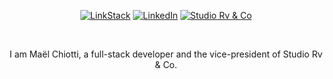 <div align="center">

[![LinkStack](https://img.shields.io/badge/LinkStack-ffffff?style=for-the-badge&logo=data:image/png;base64,iVBORw0KGgoAAAANSUhEUgAAABgAAAAYCAYAAADgdz34AAABNElEQVRIS+2UzXHCQAyFZcMtF9NB6IASTAdJJ1ABpAKgEtIBlJAOQgfhyAEM3zP2snawjQ++MGhG/lmt9KQn7QbWsQQdx7cXQCPDz0hR32I72ozaI3RU4iCv+GwWYkpy846PH/Qrezu3MkUT/Gb4KfhNbrE8gHvmdG2KLnOrDxCzuM4MymRbzqamo+/YPtBFj8fJbJz5F86BgmvTPCu1Jl6VKZxA2wLrN/qpXX4Fv/wrkyG680LAd634MUTtH7pHBx0ARADsKwE2IMZooUnteHIUbfFTHwoUKbhAkBCQxE3CAyCR9ejfyeA/pIpE/KsP/y475j+Ym1XSfndM0wRkubopMbHglgsJvnG4Dowbo6aKypIC8DhfY7kDoqbqoK3yzCsBHqCj1ZZnvOxaEdC8+UVRI0cXRTs9GXQ3bK0AAAAASUVORK5CYII=)](https://www.linkedin.com/in/maelchiotti)
[![LinkedIn](https://img.shields.io/badge/LinkedIn-0a66c2?style=for-the-badge&logo=linkedin)](https://www.linkedin.com/in/maelchiotti)
[![Studio Rv & Co](https://img.shields.io/badge/Studio%20Rv%20&%20Co-be0000?style=for-the-badge&logo=linktree&logoColor=ffffff)](https://linktr.ee/studiorvandco)

<br />

I am Maël Chiotti, a full-stack developer and the vice-president of Studio Rv & Co.

</div>
